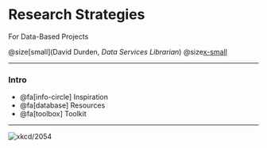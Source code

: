 # Research Strategies

For Data-Based Projects

@size[small](David Durden, *Data Services Librarian*)
@size[x-small](2018-OCT-15)

---

### Intro

- @fa[info-circle] Inspiration
- @fa[database] Resources
- @fa[toolbox] Toolkit

---

![xkcd/2054](https://imgs.xkcd.com/comics/data_pipeline.png)
